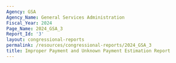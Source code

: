 ```yaml
---
Agency: GSA
Agency_Name: General Services Administration
Fiscal_Year: 2024
Page_Name: 2024_GSA_3
Report_Id: '3'
layout: congressional-reports
permalink: /resources/congressional-reports/2024_GSA_3
title: Improper Payment and Unknown Payment Estimation Report
---
```

